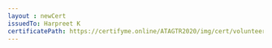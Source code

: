```yaml
--- 
layout : newCert 
issuedTo: Harpreet K
certificatePath: https://certifyme.online/ATAGTR2020/img/cert/volunteer/HarpreetK_50303.png
--- 
```

